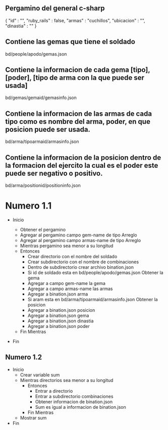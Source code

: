 ## Pergamino del general c-sharp
{
    "id" : "",
    "ruby_rails" : false,
    "armas" : "cuchillos",
    "ubicacion" : "",
    "dinastia" : ""
}


## Contiene las gemas que tiene el soldado
bd/people/apodo/gemas.json

## Contiene la informacion de cada gema [tipo], [poder], [tipo de arma con la que puede ser usada]

bd/gemas/gemaid/gemasinfo.json

## Contiene la informacion de las armas de cada tipo como es nombre del arma, poder, en que posicion puede ser usada. 

bd/arma/tipoarmaid/armasinfo.json

## Contiene la informacion de la posicion dentro de la formacion del ejercito la cual es el poder este puede ser negativo o positivo.

bd/arma/positionid/positioninfo.json



# Numero 1.1
- Inicio
   - Obtener el pergamino
   - Agregar al pergamino campo gem-name de tipo Arreglo
   - Agregar al pergamino campo armas-name de tipo Arreglo
   - Mientras pergamino sea menor a su longitud
   - Entonces 
       - Crear directorio con el nombre del soldado
       - Crear subdirectorio con el nombre de combinaciones
       - Dentro de subdirectorio crear archivo bination.json
       - Si id de soldado esta en bd/people/apodo/gemas.json Obtener la gema
       - Agregar a campo gem-name la gema
       - Agregar a campo armas-name las armas
       - Agregar a bination.json arma
       - Si aram esta en bd/arma/tipoarmaid/armasinfo.json Obtener la posicion
       - Agregar a bination.json posicion
       - Agregar a bination.json gema
       - Agregar a bination.json dinastia
       - Agregar a bination.json poder
    - Fin Mientras

- Fin

## Numero 1.2
- Inicio
    - Crear variable sum
    - Mientras directorios sea menor a su longitud
        - Entonces
           - Entrar a directorio
           - Entrar a subdirectorio combinaciones
           - Obtener informacion de bination.json
           - Sum es igual a informacion de bination.json
       - Fin Mientras
    - Mostrar sum
- Fin

